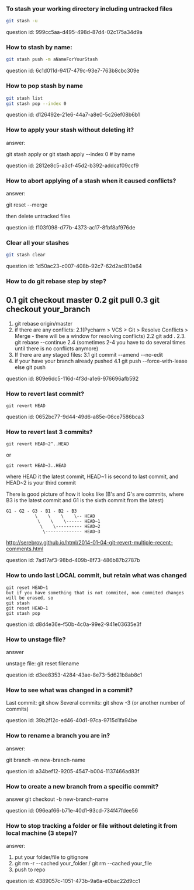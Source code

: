 ### To stash your working directory including untracked files
```bash
git stash -u
```

question id: 999cc5aa-d495-498d-87d4-02c175a34d9a

### How to stash by name:
```bash
git stash push -m aNameForYourStash
```

question id: 6c1d011d-9417-479c-93e7-763b8cbc309e


### How to pop stash by name

```bash
git stash list
git stash pop --index 0
```

question id: d126492e-21e6-44a7-a8e0-5c26ef08b6b1


### How to apply your stash without deleting it?

answer:

git stash apply
or
git stash apply --index 0  # by name

question id: 2812e8c5-a3cf-45d2-b392-addcaf09ccf9


### How to abort applying of a stash when it caused conflicts?

answer:

git reset --merge

then delete untracked files

question id: f103f098-d77b-4373-ac17-8fbf8af976de


### Clear all your stashes

```bash
git stash clear
```

question id: 1d50ac23-c007-408b-92c7-62d2ac810a64


### How to do git rebase step by step?

0.1 git checkout master
0.2 git pull
0.3 git checkout your_branch
---  
1. git rebase origin/master
2. if there are any conflicts: 
    2.1(Pycharm > VCS > Git > Resolve Conflicts > Merge - there will be a window for resolving conflicts)
    2.2 git add .
    2.3. git rebase --continue
    2.4 (sometimes 2-4 you have to do several times until there is no conflicts anymore)
3. If there are any staged files:
    3.1 git commit --amend --no-edit
4. if your have your branch already pushed
    4.1 git push --force-with-lease
    else
    git push
    
question id: 809e6dc5-116d-4f3d-a1e6-976696afb592


### How to revert last commit?
```
git revert HEAD
```
question id: 0652bc77-9d44-49d6-a85e-06ce7586bca3


### How to revert last 3 commits?

```
git revert HEAD~2^..HEAD
```
or

```
git revert HEAD~3..HEAD
```
where HEAD it the latest commit, HEAD~1 is second to last commit, and HEAD~2 is your third commit

There is good picture of how it looks like (B's and G's are commits, where B3 is the latest commit and
G1 is the sixth commit from the latest)
```
G1 - G2 - G3 - B1 - B2 - B3
           \    \    \    \-- HEAD
            \    \    \------ HEAD~1
             \    \---------- HEAD~2
              \-------------- HEAD~3
```

http://serebrov.github.io/html/2014-01-04-git-revert-multiple-recent-comments.html

question id: 7ad17af3-98bd-409b-8f73-486b87b2787b


### How to undo last LOCAL commit, but retain what was changed

```
git reset HEAD~1
but if you have something that is not commited, non commited changes will be erased, so
git stash
git reset HEAD~1
git stash pop
```

question id: d8d4e36e-f50b-4c0a-99e2-941e03635e3f


### How to unstage file? 

answer

unstage file:
git reset filename

question id: d3ee8353-4284-43ae-8e73-5d621b8ab8c1


### How to see what was changed in a commit?

Last commit: git show
Several commits: git show -3 (or another number of commits)

question id: 39b2f12c-ed46-40d1-97ca-9715d1fa94be


### How to rename a branch you are in?

answer:

git branch -m new-branch-name

question id: a34bef12-9205-4547-b004-1137466ad83f


### How to create a new branch from a specific commit?

answer
git checkout -b new-branch-name <commit-sha>

question id: 096eaf66-b71e-40d1-93cd-734f47fdee56


### How to stop tracking a folder or file without deleting it from local machine (3 steps)?

answer:

1. put your folder/file to gitignore
2. git rm -r --cached your_folder / git rm --cached your_file
3. push to repo

question id: 4389057c-1051-473b-9a6a-e0bac22d9cc1